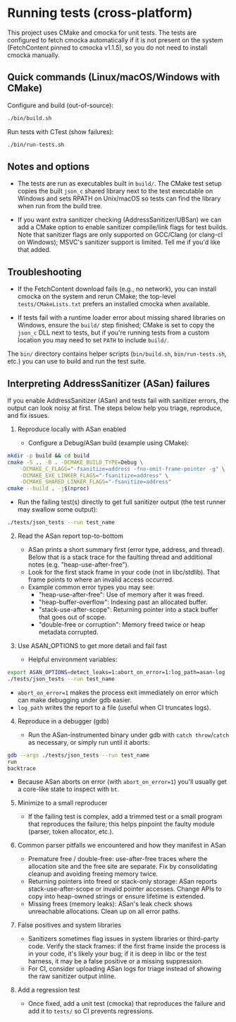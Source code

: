 # Running tests (cross-platform)

This project uses CMake and cmocka for unit tests. The tests are configured to fetch cmocka automatically if it is not present on the system (FetchContent pinned to cmocka v1.1.5), so you do not need to install cmocka manually.

## Quick commands (Linux/macOS/Windows with CMake)

Configure and build (out-of-source):

```bash
./bin/build.sh
```

Run tests with CTest (show failures):

```bash
./bin/run-tests.sh
```

## Notes and options

- The tests are run as executables built in `build/`. The CMake test setup copies the built `json_c` shared library next to the test executable on Windows and sets RPATH on Unix/macOS so tests can find the library when run from the build tree.

- If you want extra sanitizer checking (AddressSanitizer/UBSan) we can add a CMake option to enable sanitizer compile/link flags for test builds. Note that sanitizer flags are only supported on GCC/Clang (or clang-cl on Windows); MSVC's sanitizer support is limited. Tell me if you'd like that added.

## Troubleshooting

- If the FetchContent download fails (e.g., no network), you can install cmocka on the system and rerun CMake; the top-level `tests/CMakeLists.txt` prefers an installed cmocka when available.

- If tests fail with a runtime loader error about missing shared libraries on Windows, ensure the `build/` step finished; CMake is set to copy the `json_c` DLL next to tests, but if you're running tests from a custom location you may need to set `PATH` to include `build/`.

The `bin/` directory contains helper scripts (`bin/build.sh`, `bin/run-tests.sh`, etc.) you can use to build and run the test suite.

## Interpreting AddressSanitizer (ASan) failures

If you enable AddressSanitizer (ASan) and tests fail with sanitizer errors, the output can look noisy at first. The steps below help you triage, reproduce, and fix issues.

1. Reproduce locally with ASan enabled

   - Configure a Debug/ASan build (example using CMake):

```bash
mkdir -p build && cd build
cmake -S .. -B . -DCMAKE_BUILD_TYPE=Debug \
    -DCMAKE_C_FLAGS="-fsanitize=address -fno-omit-frame-pointer -g" \
    -DCMAKE_EXE_LINKER_FLAGS="-fsanitize=address" \
    -DCMAKE_SHARED_LINKER_FLAGS="-fsanitize=address"
cmake --build . -j$(nproc)
```

   - Run the failing test(s) directly to get full sanitizer output (the test runner may swallow some output):

```bash
./tests/json_tests --run test_name
```

2. Read the ASan report top-to-bottom

   - ASan prints a short summary first (error type, address, and thread). Below that is a stack trace for the faulting thread and additional notes (e.g. "heap-use-after-free").
   - Look for the first stack frame in your code (not in libc/stdlib). That frame points to where an invalid access occurred.
   - Example common error types you may see:
     - "heap-use-after-free": Use of memory after it was freed.
     - "heap-buffer-overflow": Indexing past an allocated buffer.
     - "stack-use-after-scope": Returning pointer into a stack buffer that goes out of scope.
     - "double-free or corruption": Memory freed twice or heap metadata corrupted.

3. Use ASAN_OPTIONS to get more detail and fail fast

   - Helpful environment variables:

```bash
export ASAN_OPTIONS=detect_leaks=1:abort_on_error=1:log_path=asan-log
./tests/json_tests --run test_name
```

   - `abort_on_error=1` makes the process exit immediately on error which can make debugging under gdb easier.
   - `log_path` writes the report to a file (useful when CI truncates logs).

4. Reproduce in a debugger (gdb)

   - Run the ASan-instrumented binary under gdb with `catch throw`/`catch` as necessary, or simply run until it aborts:

```bash
gdb --args ./tests/json_tests --run test_name
run
backtrace
```

   - Because ASan aborts on error (with `abort_on_error=1`) you'll usually get a core-like state to inspect with `bt`.

5. Minimize to a small reproducer

   - If the failing test is complex, add a trimmed test or a small program that reproduces the failure; this helps pinpoint the faulty module (parser, token allocator, etc.).

6. Common parser pitfalls we encountered and how they manifest in ASan

   - Premature free / double-free: use-after-free traces where the allocation site and the free site are separate. Fix by consolidating cleanup and avoiding freeing memory twice.
   - Returning pointers into freed or stack-only storage: ASan reports stack-use-after-scope or invalid pointer accesses. Change APIs to copy into heap-owned strings or ensure lifetime is extended.
   - Missing frees (memory leaks): ASan's leak check shows unreachable allocations. Clean up on all error paths.

7. False positives and system libraries

   - Sanitizers sometimes flag issues in system libraries or third-party code. Verify the stack frames: if the first frame inside the process is in your code, it's likely your bug; if it is deep in libc or the test harness, it may be a false positive or a missing suppression.
   - For CI, consider uploading ASan logs for triage instead of showing the raw sanitizer output inline.

8. Add a regression test

   - Once fixed, add a unit test (cmocka) that reproduces the failure and add it to `tests/` so CI prevents regressions.
